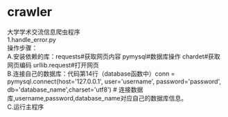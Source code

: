 # crawler
大学学术交流信息爬虫程序  
1.handle_error.py   
操作步骤：  
      A.安装依赖的库：requests#获取网页内容 pymysql#数据库操作 chardet#获取网页编码 urllib.request#打开网页  
      B.连接自己的数据库：代码第14行（database函数中）conn = pymysql.connect(host='127.0.0.1', user='username', password='password',          db='database_name',charset='utf8')  # 连接数据库,username,password,database_name对应自己的数据库信息。  
      C.运行主程序
